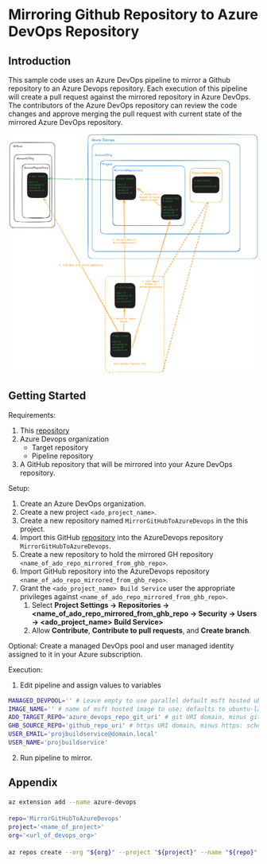 # Mirroring Github Repository to Azure DevOps Repository

## Introduction 
This sample code uses an Azure DevOps pipeline to mirror a Github repository to an Azure Devops repository.
Each execution of this pipeline will create a pull request against the mirrored repository in Azure DevOps.
The contributors of the Azure DevOps repository can review the code changes and approve merging the pull request with current state of the mirrored Azure DevOps repository.

![Architecture](./assets/arch.png)

## Getting Started

Requirements:

1. This [repository](https://github.com/vbalbarin/MirrorGitHubToAzureDevops)
2. Azure Devops organization
    * Target repository
    * Pipeline repository
3. A GitHub repository that will be mirrored into your Azure DevOps repository.

Setup:

1. Create an Azure DevOps organization.
2. Create a new project `<ado_project_name>`.
3. Create a new repository named `MirrorGitHubToAzureDevops` in the this project.
4. Import this GitHub [repository](https://github.com/vbalbarin/MirrorGitHubToAzureDevops) into the AzureDevops repository `MirrorGitHubToAzureDevops`.
5. Create a new repository to hold the mirrored GH repository `<name_of_ado_repo_mirrored_from_ghb_repo>`.
6. Import GitHub repository into the AzureDevops repository `<name_of_ado_repo_mirrored_from_ghb_repo>`.
7. Grant the `<ado_project_name> Build Service` user the appropriate privileges against `<name_of_ado_repo_mirrored_from_ghb_repo>`.
   1. Select **Project Settings →  Repositories → <name_of_ado_repo_mirrored_from_ghb_repo → Security → Users → <ado_project_name> Build Service>**
   2. Allow **Contribute**, **Contribute to pull requests**, and **Create branch**.

Optional: Create a managed DevOps pool and user managed identity assigned to it in your Azure subscription.

Execution:

1. Edit pipeline and assign values to variables

```bash
MANAGED_DEVPOOL='' # Leave empty to use parallel default msft hosted ubuntu-latest
IMAGE_NAME='' # name of msft hosted image to use; defaults to ubuntu-latest
ADO_TARGET_REPO='azure_devops_repo_git_uri' # git URI domain, minus git: scheme
GHB_SOURCE_REPO='github_repo_uri' # https URI domain, minus https: scheme
USER_EMAIL='projbuildservice@domain.local'
USER_NAME='projbuildservice'
```

2. Run pipeline to mirror.

## Appendix

```bash
az extension add --name azure-devops

repo='MirrorGitHubToAzureDevops'
project='<name_of_project>'
org='<url_of_devops_org>'

az repos create --org "${org}" --project "${project}" --name "${repo}"
```